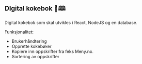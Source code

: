 ## DIgital kokebok 🍲🕮

Digital kokebok som skal utvikles i React, NodeJS og en database.
 
Funksjonalitet:

  - Brukerhåndtering
  - Opprette kokebøker
  - Kopiere inn oppskrifter fra feks Meny.no. 
  - Sortering av oppskrifter
